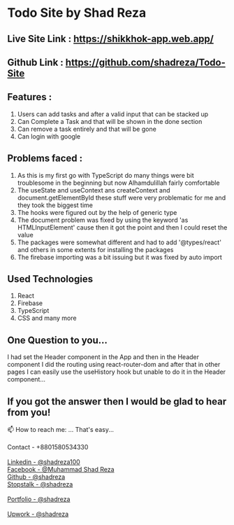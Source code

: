# Todo Site by Shad Reza

## Live Site Link : https://shikkhok-app.web.app/

## Github Link : https://github.com/shadreza/Todo-Site

## Features :

1. Users can add tasks and after a valid input that can be stacked up
2. Can Complete a Task and that will be shown in the done section
3. Can remove a task entirely and that will be gone
4. Can login with google

## Problems faced :

1. As this is my first go with TypeScript do many things were bit troublesome in the beginning but now Alhamdulillah fairly comfortable
2. The useState and useContext ans createContext and document.getElementById these stuff were very problematic for me and they took the biggest time
3. The hooks were figured out by the help of generic type
4. The document problem was fixed by using the keyword 'as HTMLInputElement' cause then it got the point and then I could reset the value
5. The packages were somewhat different and had to add '@types/react' and others in some extents for installing the packages
6. The firebase importing was a bit issuing but it was fixed by auto import

## Used Technologies

1. React
2. Firebase
3. TypeScript
4. CSS
and many more

## One Question to you...
I had set the Header component in the App and then in the Header component I did the routing using react-router-dom and after that in other pages I can easily use the useHistory hook but unable to do it in the Header component...

## If you got the answer then I would be glad to hear from you!
📫 How to reach me: ... That's easy...<br/>
            <br/>Contact - +8801580534330 <br/>
            <br/>[Linkedin - @shadreza100](https://www.linkedin.com/in/shadreza100/) <br/>
            [Facebook - @Muhammad Shad Reza](https://www.facebook.com/profile.php?id=100009732251679) <br/>
            [Github - @shadreza](https://github.com/shadreza) <br/>
            [Stopstalk - @shadreza](https://www.stopstalk.com/user/profile/shadreza) <br/>
            <br/>[Portfolio - @shadreza](https://shadreza-portfolio.web.app/) <br/>
            <br/>[Upwork - @shadreza](https://www.upwork.com/freelancers/~01623a467bb4b97e80) <br/>